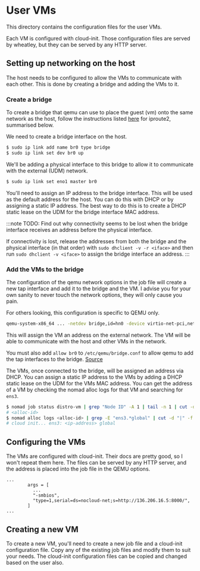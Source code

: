 # User VMs

This directory contains the configuration files for the user VMs.

Each VM is configured with cloud-init. Those configuration files are served by wheatley, but they can
be served by any HTTP server.

## Setting up networking on the host

The host needs to be configured to allow the VMs to communicate with each other. This is done by creating
a bridge and adding the VMs to it.

### Create a bridge

To create a bridge that qemu can use to place the guest (vm) onto the same network as the host, follow
the instructions listed [here](https://wiki.archlinux.org/title/Network_bridge#With_iproute2) for
iproute2, summarised below.

We need to create a bridge interface on the host.

```bash
$ sudo ip link add name br0 type bridge
$ sudo ip link set dev br0 up
```

We'll be adding a physical interface to this bridge to allow it to communicate with the external (UDM)
network.

```bash
$ sudo ip link set eno1 master br0
```

You'll need to assign an IP address to the bridge interface. This will be used as the default address
for the host. You can do this with DHCP or by assigning a static IP address. The best way to do this
is to create a DHCP static lease on the UDM for the bridge interface MAC address.

:::note
TODO: Find out why connectivity seems to be lost when the bridge interface receives an address before
the physical interface.

If connectivity is lost, release the addresses from both the bridge and the physical interface (in
that order) with `sudo dhclient -v -r <iface>` and then run `sudo dhclient -v <iface>` to assign the
bridge interface an address.
:::

### Add the VMs to the bridge

The configuration of the qemu network options in the job file will create a new tap interface and add
it to the bridge and the VM. I advise you for your own sanity to never touch the network options, they
will only cause you pain.

For others looking, this configuration is specific to QEMU only.

```bash
qemu-system-x86_64 ... -netdev bridge,id=hn0 -device virtio-net-pci,netdev=hn0,id=nic1
```

This will assign the VM an address on the external network. The VM will be able to communicate with
the host and other VMs in the network.

You must also add `allow br0` to `/etc/qemu/bridge.conf` to allow qemu to add the tap interfaces to
the bridge. [Source](https://wiki.qemu.org/Features/HelperNetworking)

The VMs, once connected to the bridge, will be assigned an address via DHCP. You can assign a static
IP address to the VMs by adding a DHCP static lease on the UDM for the VMs MAC address. You can get
the address of a VM by checking the nomad alloc logs for that VM and searching for `ens3`.

```bash
$ nomad job status distro-vm | grep "Node ID" -A 1 | tail -n 1 | cut -d " " -f 1
# <alloc-id>
$ nomad alloc logs <alloc-id> | grep -E "ens3.*global" | cut -d "|" -f 4 | xargs
# cloud init... ens3: <ip-address> global
```

## Configuring the VMs

The VMs are configured with cloud-init. Their docs are pretty good, so I won't repeat them here. The
files can be served by any HTTP server, and the address is placed into the job file in the QEMU options.

```hcl
...
        args = [
          ...
          "-smbios",
          "type=1,serial=ds=nocloud-net;s=http://136.206.16.5:8000/",
        ]
...
```

## Creating a new VM

To create a new VM, you'll need to create a new job file and a cloud-init configuration file. Copy
any of the existing job files and modify them to suit your needs. The cloud-init configuration files
can be copied and changed based on the user also.

